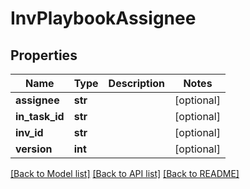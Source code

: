# InvPlaybookAssignee

## Properties
Name | Type | Description | Notes
------------ | ------------- | ------------- | -------------
**assignee** | **str** |  | [optional] 
**in_task_id** | **str** |  | [optional] 
**inv_id** | **str** |  | [optional] 
**version** | **int** |  | [optional] 

[[Back to Model list]](../README.md#documentation-for-models) [[Back to API list]](../README.md#documentation-for-api-endpoints) [[Back to README]](../README.md)


